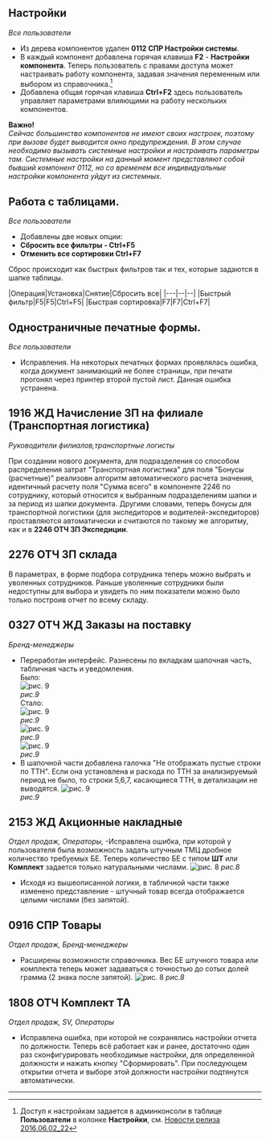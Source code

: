 [//]:# (Абросимов)
## Настройки
*Все пользователи*
* Из дерева компонентов удален **0112 СПР Настройки системы**.
* В каждый компонент добавлена горячая клавиша **F2** - **Настройки компонента**.
 Теперь пользователь с правами доступа может настраивать работу компонента, задавая значения переменным или выбором из справочника.[^1]
* Добавлена общая горячая клавиша **Ctrl+F2** здесь пользователь управляет параметрами влияющими на работу нескольких компонентов.

**Важно!**  
*Сейчас большинство компонентов не имеют своих настроек, поэтому при вызове будет выводится окно предупреждения. В этом случае необходимо вызывать системные настройки и настраивать параметры там. Системные настройки на данный момент представляют собой бывший компонент 0112, но со временем все индивидуальные настройки компонента уйдут из системных.*

[//]:# (Абросимов)
## Работа с таблицами.
*Все пользователи*
* Добавлены две новых опции:
 * **Сбросить все фильтры - Ctrl+F5**
 * **Отменить все сортировки Ctrl+F7**  

Сброс происходит как быстрых фильтров так и тех, которые задаются в шапке таблицы.


|Операция|Установка|Снятие|Сбросить все|
|---|--|--|
|Быстрый фильтр|F5|F5|Ctrl+F5|
|Быстрая сортировка|F7|F7|Ctrl+F7|

[//]:# (Абросимов)
## Одностраничные печатные формы.
*Все пользователи*
* Исправления. На некоторых печатных формах проявлялась ошибка, когда документ занимающий не более страницы, при печати прогонял через принтер второй пустой лист. Данная ошибка  устранена.


[//]:# (Смаглий)  
## 1916 ЖД Начисление ЗП на филиале (Транспортная логистика)  
*Руководители филиалов,транспортные логисты*  

При создании нового документа, для подразделения со способом распределения затрат "Транспортная логистика" для поля "Бонусы (расчетные)" реализовн алгоритм автоматического расчета значения, идентичный расчету поля "Сумма всего" в компоненте 2246 по сотруднику, который относится к выбранным подразделениям шапки и за период из шапки документа.
Другими словами, теперь бонусы для транспортной логистики (для экспедиторов и водителей-экспедиторов) проставляются автоматически и считаются по такому же алгоритму, как и в **2246 ОТЧ ЗП Экспедиции**.  

[//]:# (Смаглий)  
## 2276 ОТЧ ЗП склада  
В параметрах, в форме подбора сотрудника теперь можно выбрать и уволенных сотрудников. Раньше уволенные сотрудники были недоступны для выбора и увидеть по ним показатели можно было только построив отчет по всему складу.  

[//]:# (Смаглий)  
## 0327 ОТЧ ЖД Заказы на поставку
*Бренд-менеджеры*  
- Переработан интерфейс. Разнесены по вкладкам шапочная часть, табличная часть и уведомления.  
Было:  
![рис. 9](./media/orderold.png "рис.9")  
*рис.9*  
Стало:  
![рис. 9](./media/order1.png "рис.9")  
*рис.9*  
![рис. 9](./media/order2.png "рис.9")  
*рис.9*  
![рис. 9](./media/order3.png "рис.9")  
*рис.9*  
- В шапочной части добавлена галочка "Не отображать пустые строки по ТТН". Если она установлена и расхода по ТТН за анализируемый период не было, то строки 5,6,7, касающиеся ТТН, в детализации не выводятся.
![рис. 9](./media/orderdet.png "рис.9")  
*рис.9*

[//]:# (Абросимов)
## 2153 ЖД Акционные накладные
*Отдел продаж, Операторы,*
-Исправлена ошибка, при которой у пользователя была возможность задать штучным ТМЦ дробное количество требуемых БЕ. Теперь количество БЕ с типом **ШТ** или **Комплект** задается только натуральными числами.
![рис. 8](./media/2153.png "рис.8")
*рис.8*
- Исходя из вышеописанной логики, в табличной части также изменено представление - штучный товар всегда отображается целыми числами (без запятой).

[//]:# (Абросимов)
## 0916 СПР Товары
*Отдел продаж, Бренд-менеджеры*
- Расширены возможности справочника. Вес БЕ штучного товара или комплекта теперь может задаваться с точностью до сотых долей грамма (2 знака после запятой).
![рис. 8](./media/0916.png "рис.8")
*рис.8*

[//]:# (Абросимов)
## 1808 ОТЧ Комплект ТА
*Отдел продаж, SV, Операторы*
- Исправлена ошибка, при которой не сохранялись настройки отчета по должности. Теперь всё работает как и ранее, достаточно один раз сконфигурировать необходимые настройки, для определенной должности и нажать кнопку "Сформировать". При последующем открытии отчета и выборе этой должности настройки подтянутся автоматически.





-------------
[^1]: Доступ к настройкам задается в админконсоли в таблице **Пользователи** в колонке **Настройки**, см. [Новости релиза 2016.06.02_22](https://idistributor.gitbooks.io/distributor/content/News%20releases/2016.06.02_22/2016.06.02_22.html)
